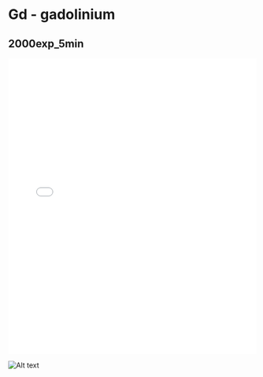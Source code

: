 # Gd - gadolinium

## 2000exp_5min

<iframe src="../Gd_2000exp_5min.html" width="100%" height="600px" frameborder="0"></iframe>

![Alt text](Gd_2000exp_5min.png)

